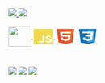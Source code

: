 <div>
   <a href="https://github.com/Nosferat00">
   <img height="180em" src="https://github-readme-stats.vercel.app/api?username=Nosferat00&show_icons=true&theme=dracula"&include_all_commits=true&count_private=true"/>
   <img height="180em" src="https://github-readme-stats.vercel.app/api/top-langs/?username=Nosferat00&layout=compact&langs_count=6&theme=dracula"/>
</div>
    
<div style="display: inline_block"><br>
  
  <img align="center" height="40" width="45" src="https://cdn.jsdelivr.net/gh/devicons/devicon/icons/python/python-original.svg" />
   <img align="center" alt="Js" height="30" width="40" src="https://raw.githubusercontent.com/devicons/devicon/master/icons/javascript/javascript-plain.svg">
  <img align="center" alt="HTML" height="30" width="40" src="https://raw.githubusercontent.com/devicons/devicon/master/icons/html5/html5-original.svg">
  <img align="center" alt="CSS" height="30" width="40" src="https://raw.githubusercontent.com/devicons/devicon/master/icons/css3/css3-original.svg">         
        

</div>
 
<br>
 
###
 
<div> 
  <a href="https://instagram.com/ghost_nosferato" target="_blank"><img src="https://img.shields.io/badge/-Instagram-%23E4405F?style=for-the-badge&logo=instagram&logoColor=white" target="_blank"></a>
 <a href="https://discord.gg/387375796391641088" target="_blank"><img src="https://img.shields.io/badge/Discord-7289DA?style=for-the-badge&logo=discord&logoColor=white" target="_blank"></a> 
  <a href = "mailto:welyson12s@gmail.com"><img src="https://img.shields.io/badge/-Gmail-%23333?style=for-the-badge&logo=gmail&logoColor=white" target="_blank"></a>
</div>
